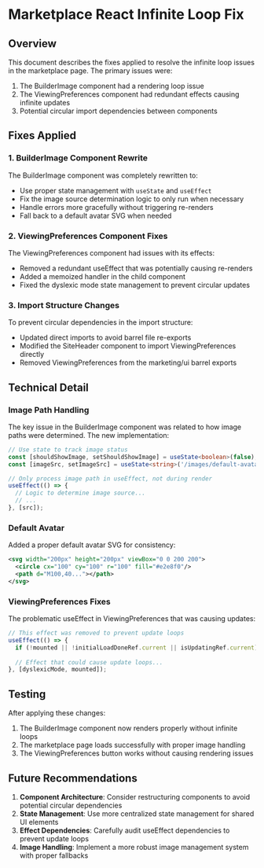 # Marketplace React Infinite Loop Fix

## Overview

This document describes the fixes applied to resolve the infinite loop issues in the marketplace page. The primary issues were:

1. The BuilderImage component had a rendering loop issue
2. The ViewingPreferences component had redundant effects causing infinite updates
3. Potential circular import dependencies between components 

## Fixes Applied

### 1. BuilderImage Component Rewrite

The BuilderImage component was completely rewritten to:

- Use proper state management with `useState` and `useEffect`
- Fix the image source determination logic to only run when necessary
- Handle errors more gracefully without triggering re-renders
- Fall back to a default avatar SVG when needed

### 2. ViewingPreferences Component Fixes

The ViewingPreferences component had issues with its effects:

- Removed a redundant useEffect that was potentially causing re-renders
- Added a memoized handler in the child component
- Fixed the dyslexic mode state management to prevent circular updates

### 3. Import Structure Changes

To prevent circular dependencies in the import structure:

- Updated direct imports to avoid barrel file re-exports
- Modified the SiteHeader component to import ViewingPreferences directly
- Removed ViewingPreferences from the marketing/ui barrel exports

## Technical Detail

### Image Path Handling

The key issue in the BuilderImage component was related to how image paths were determined. The new implementation:

```typescript
// Use state to track image status
const [shouldShowImage, setShouldShowImage] = useState<boolean>(false);
const [imageSrc, setImageSrc] = useState<string>('/images/default-avatar.svg');

// Only process image path in useEffect, not during render
useEffect(() => {
  // Logic to determine image source...
  // ...
}, [src]);
```

### Default Avatar

Added a proper default avatar SVG for consistency:

```svg
<svg width="200px" height="200px" viewBox="0 0 200 200">
  <circle cx="100" cy="100" r="100" fill="#e2e8f0"/>
  <path d="M100,40..."></path>
</svg>
```

### ViewingPreferences Fixes

The problematic useEffect in ViewingPreferences that was causing updates:

```typescript
// This effect was removed to prevent update loops
useEffect(() => {
  if (!mounted || !initialLoadDoneRef.current || isUpdatingRef.current) return;
  
  // Effect that could cause update loops...
}, [dyslexicMode, mounted]);
```

## Testing

After applying these changes:

1. The BuilderImage component now renders properly without infinite loops
2. The marketplace page loads successfully with proper image handling
3. The ViewingPreferences button works without causing rendering issues

## Future Recommendations

1. **Component Architecture**: Consider restructuring components to avoid potential circular dependencies
2. **State Management**: Use more centralized state management for shared UI elements
3. **Effect Dependencies**: Carefully audit useEffect dependencies to prevent update loops
4. **Image Handling**: Implement a more robust image management system with proper fallbacks